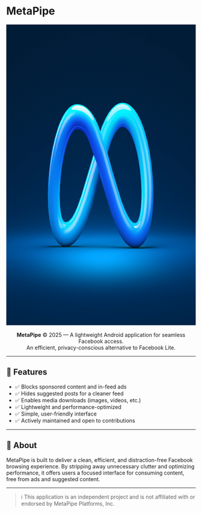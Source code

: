 # MetaPipe

<p align="center">
  <img src="images/metapipe-cover-dark.png" height="800" alt="MetaPipe Cover Image">
</p>

<div align="center">
  <strong>MetaPipe</strong> &copy; 2025 — A lightweight Android application for seamless Facebook access.<br>
  An efficient, privacy-conscious alternative to Facebook Lite.
</div>

---

## 🚀 Features

- ✅ Blocks sponsored content and in-feed ads
- ✅ Hides suggested posts for a cleaner feed
- ✅ Enables media downloads (images, videos, etc.)
- ✅ Lightweight and performance-optimized
- ✅ Simple, user-friendly interface
- ✅ Actively maintained and open to contributions

---

## 📱 About

MetaPipe is built to deliver a clean, efficient, and distraction-free Facebook browsing experience. By stripping away unnecessary clutter and optimizing performance, it offers users a focused interface for consuming content, free from ads and suggested content.

---

> ℹ️ This application is an independent project and is not affiliated with or endorsed by MetaPipe Platforms, Inc.